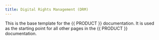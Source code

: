 ```yaml
---
title: Digital Rights Management (DRM)
---
```


This is the base template for the {{ PRODUCT }} documentation. It is used as the starting point for all other pages in the {{ PRODUCT }} documentation.
